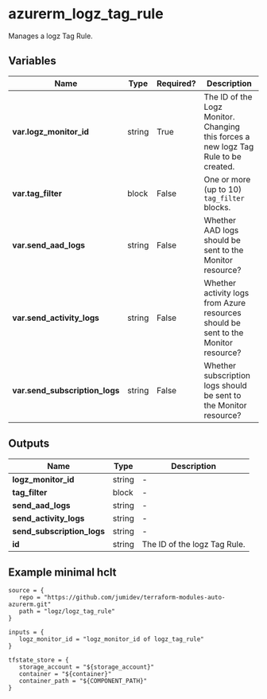 # azurerm_logz_tag_rule

Manages a logz Tag Rule.

## Variables

| Name | Type | Required? |  Description |
| ---- | ---- | --------- |  ----------- |
| **var.logz_monitor_id** | string | True | The ID of the Logz Monitor. Changing this forces a new logz Tag Rule to be created. | 
| **var.tag_filter** | block | False | One or more (up to 10) `tag_filter` blocks. | 
| **var.send_aad_logs** | string | False | Whether AAD logs should be sent to the Monitor resource? | 
| **var.send_activity_logs** | string | False | Whether activity logs from Azure resources should be sent to the Monitor resource? | 
| **var.send_subscription_logs** | string | False | Whether subscription logs should be sent to the Monitor resource? | 



## Outputs

| Name | Type | Description |
| ---- | ---- | --------- | 
| **logz_monitor_id** | string  | - | 
| **tag_filter** | block  | - | 
| **send_aad_logs** | string  | - | 
| **send_activity_logs** | string  | - | 
| **send_subscription_logs** | string  | - | 
| **id** | string  | The ID of the logz Tag Rule. | 

## Example minimal hclt

```hcl
source = {
   repo = "https://github.com/jumidev/terraform-modules-auto-azurerm.git" 
   path = "logz/logz_tag_rule" 
}

inputs = {
   logz_monitor_id = "logz_monitor_id of logz_tag_rule" 
}

tfstate_store = {
   storage_account = "${storage_account}" 
   container = "${container}" 
   container_path = "${COMPONENT_PATH}" 
}


```